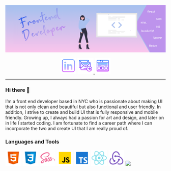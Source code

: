 [![Header](https://github.com/nirmaperera/nirmaperera/blob/main/images/BannerOfficalz.png "Header")](https://nirmaperera.github.io)

<p align="center">
    <a href="https://www.linkedin.com/in/nirma-perera-abbb43193/" alt="Linkedin"><img width="50px" src="https://github.com/nirmaperera/nirmaperera/blob/main/images/icons8-linkedin-64.png"></a>
    <a href="mailto:nirmaperera23@gmail.com" alt="Contact me"><img width="50px"src="https://github.com/nirmaperera/nirmaperera/blob/main/images/icons8-send-email-64.png">      </a>
    <a href="https://nirmaperera.github.io" alt="My site"><img width="50px" src="https://github.com/nirmaperera/nirmaperera/blob/main/images/icons8-web-64.png"></a>
  </p>

<hr/>

### Hi there 👋
<p> I’m a front end developer based in NYC who is passionate about making UI that is not only clean and beautiful but also functional and user friendly. In addition, I strive to create and build UI that is fully responsive and mobile friendly. Growing up, I always had a passion for art and design, and later on in life I started coding. I am fortunate to find a career path where I can incorporate the two and create UI that I am really proud of. </p>

### Languages and Tools
<p>
    <img width="50px" src="https://github.com/nirmaperera/nirmaperera/blob/main/images/icons8-html-5-48.png">
    <img width="50px"src="https://github.com/nirmaperera/nirmaperera/blob/main/images/icons8-css3-48.png">
    <img width="50px" src="https://github.com/nirmaperera/nirmaperera/blob/main/images/icons8-sass-48.png">
    <img width="50px" src="https://github.com/nirmaperera/nirmaperera/blob/main/images/icons8-javascript-48.png">
    <img width="50px" src="https://github.com/nirmaperera/nirmaperera/blob/main/images/icons8-typescript-48.png">
    <img width="50px" src="https://github.com/nirmaperera/nirmaperera/blob/main/images/icons8-react-native-48.png">
    <img width="50px" src="https://github.com/nirmaperera/nirmaperera/blob/main/images/icons8-redux-48.png">
    <img width="50px" src="https://img.icons8.com/color/48/000000/git.png"/>
  </p>
